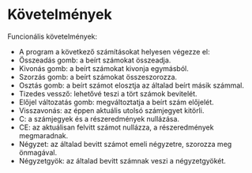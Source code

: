 # Követelmények
 Funcionális követelmények:
 - A program a következő számításokat helyesen végezze el:
  - Összeadás gomb: a beírt számokat összeadja.
  - Kivonás gomb: a beírt számokat kivonja egymásból.
  - Szorzás gomb: a beírt számokat összeszorozza.
  - Osztás gomb: a beírt számot elosztja az általad beírt másik számmal.
  - Tizedes vessző: lehetővé teszi a tört számok bevitelét.
  - Előjel változatás gomb: megváltoztatja a beírt szám előjelét.
  - Visszavonás: az éppen aktuális utolsó számjegyet kitörli.
  - C: a számjegyek és a részeredmények nullázása.
  - CE: az aktuálisan felvitt számot nullázza, a részeredmények megmaradnak.
  - Négyzet: az általad bevitt számot emeli négyzetre, szorozza meg önmagával.
  - Négyzetgyök: az általad bevitt számnak veszi a négyzetgyökét.
  